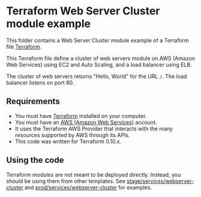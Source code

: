 # Terraform Web Server Cluster module example

This folder contains a Web Server Cluster module example of a Terraform file [Terraform](https://www.terraform.io/).

This Terraform file define a cluster of web servers module on AWS (Amazon Web Services) using EC2 and Auto Scaling, and a load balancer using ELB.

The cluster of web servers returns "Hello, World" for the URL `/`. The load balancer listens on port 80.

## Requirements

* You must have [Terraform](https://www.terraform.io/) installed on your computer.
* You must have an [AWS (Amazon Web Services)](http://aws.amazon.com/) account.
* It uses the Terraform AWS Provider that interacts with the many resources supported by AWS through its APIs.
* This code was written for Terraform 0.10.x.

## Using the code

Terraform modules are not meant to be deployed directly. Instead, you should be using them from other templates. See [stage/services/webserver-cluster](../../../stage/services-webserver-cluster) and
[prod/services/webserver-cluster](../../../prod/services-webserver-cluster) for examples.